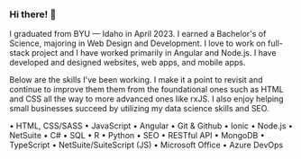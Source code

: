 ### Hi there! 👋

<!--
**aaronhathaway1/aaronhathaway1** is a ✨ _special_ ✨ repository because its `README.md` (this file) appears on your GitHub profile.

Here are some ideas to get you started:

- 🔭 I’m currently working on ...
- 🌱 I’m currently learning ...
- 👯 I’m looking to collaborate on ...
- 🤔 I’m looking for help with ...
- 💬 Ask me about ...
- 📫 How to reach me: ...
- 😄 Pronouns: ...
- ⚡ Fun fact: ...
-->

I graduated from BYU — Idaho in April 2023. I earned a Bachelor's of Science, majoring in Web Design and Development. I love to work on full-stack project and I have worked primarily in Angular and Node.js. I have developed and designed websites, web apps, and mobile apps.

Below are the skills I've been working. I make it a point to revisit and continue to improve them them from the foundational ones such as HTML and CSS all the way to more advanced ones like rxJS. I also enjoy helping small businesses succeed by utilizing my data science skills and SEO.

•	HTML, CSS/SASS
•	JavaScript
•	Angular
•	Git & Github
•	Ionic
•	Node.js
•	NetSuite
•	C#
•	SQL
•	R
•	Python
•	SEO
•	RESTful API
•	MongoDB
•	TypeScript
•	NetSuite/SuiteScript (JS) 
•	Microsoft Office
•	Azure DevOps
 
